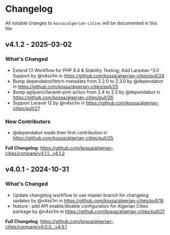 # Changelog

All notable changes to `kossa/algerian-cities` will be documented in this file.

## v4.1.2 - 2025-03-02

### What's Changed

* Extend CI Workflow for PHP 8.4 & Stability Testing; Add Larastan ^3.0 Support by @n4ss1m in https://github.com/kossa/algerian-cities/pull/24
* Bump dependabot/fetch-metadata from 2.2.0 to 2.3.0 by @dependabot in https://github.com/kossa/algerian-cities/pull/25
* Bump aglipanci/laravel-pint-action from 2.4 to 2.5 by @dependabot in https://github.com/kossa/algerian-cities/pull/26
* Support Laravel 12 by @n4ss1m in https://github.com/kossa/algerian-cities/pull/27

### New Contributors

* @dependabot made their first contribution in https://github.com/kossa/algerian-cities/pull/25

**Full Changelog**: https://github.com/kossa/algerian-cities/compare/v4.1.1...v4.1.2

## v4.0.1 - 2024-10-31

### What's Changed

* Update changelog workflow to use master branch for changelog updates by @n4ss1m in https://github.com/kossa/algerian-cities/pull/18
* feature : add API enable/disable configuration for Algerian Cities package by @n4ss1m in https://github.com/kossa/algerian-cities/pull/21

**Full Changelog**: https://github.com/kossa/algerian-cities/compare/v4.0.0...v4.0.1
